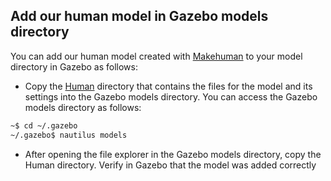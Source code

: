 ## Add our human model in Gazebo models directory

You can add our human model created with [Makehuman](http://www.makehumancommunity.org/) to your model directory in Gazebo as follows:
- Copy the [Human](../master/utils/Gazebo-Human_Model/Human/) directory that contains the files for the model and its settings into the Gazebo models directory. You can access the Gazebo models directory as follows:
```sh
~$ cd ~/.gazebo
~/.gazebo$ nautilus models
```
- After opening the file explorer in the Gazebo models directory, copy the Human directory. Verify in Gazebo that the model was added correctly
